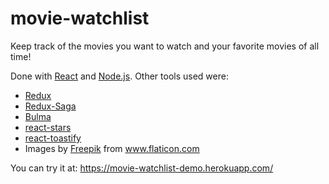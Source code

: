 # movie-watchlist

Keep track of the movies you want to watch and your favorite movies of all time! 

Done with [React](https://reactjs.org/) and [Node.js](https://nodejs.org/). Other tools used were:
* [Redux](https://github.com/reactjs/redux)
* [Redux-Saga](https://github.com/redux-saga/redux-saga)
* [Bulma](https://bulma.io/)
* [react-stars](https://github.com/n49/react-stars)
* [react-toastify](https://github.com/fkhadra/react-toastify)
* Images by [Freepik](https://www.freepik.com/) from www.flaticon.com

You can try it at: https://movie-watchlist-demo.herokuapp.com/
